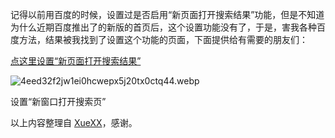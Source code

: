 
记得以前用百度的时候，设置过是否启用“新页面打开搜索结果”功能，但是不知道为什么近期百度推出了的新版的首页后，这个设置功能没有了，于是，害我各种百度方法，结果被我找到了设置这个功能的页面，下面提供给有需要的朋友们：


[点这里设置“新页面打开搜索结果”](http://www.baidu.com/home/page/show/setting#mod)


![4eed32f2jw1ei0hcwepx5j20tx0ctq44.webp](https://image.bmqy.net/upload/d230bdb4980bec728be87828aa67253d.webp)


设置“新窗口打开搜索页”


以上内容整理自 [XueXX](http://www.xuexx.com/archives/2656)，感谢。

